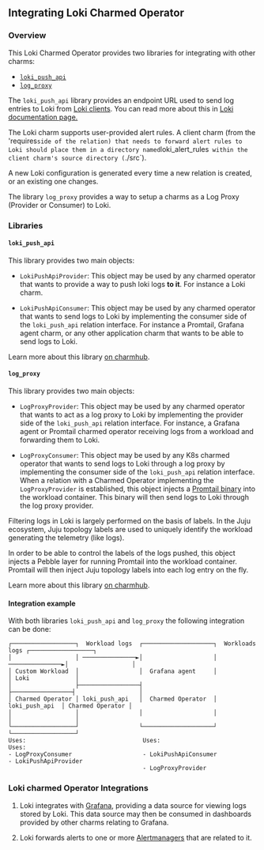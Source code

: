 ## Integrating Loki Charmed Operator

### Overview

This Loki Charmed Operator provides two libraries for integrating with other charms:

- [`loki_push_api`](https://charmhub.io/loki-k8s/libraries/loki_push_api)
- [`log_proxy`](https://charmhub.io/loki-k8s/libraries/log_proxy)


The `loki_push_api` library provides an endpoint URL used to send log entries to Loki from [Loki clients](https://grafana.com/docs/loki/latest/clients/).
You can read more about this in [Loki documentation page.](https://grafana.com/docs/loki/latest/api/#post-lokiapiv1push)

The Loki charm supports user-provided alert rules. A client charm (from the 'requires` side of the relation)
that needs to forward alert rules to Loki should place them in a directory named `loki_alert_rules`
within the client charm's source directory (`./src`).

A new Loki configuration is generated every time a new relation is created, or an existing one changes.

The library `log_proxy` provides a way to setup a charms as a Log Proxy (Provider or Consumer) to Loki.

### Libraries

#### `loki_push_api`

This library provides two main objects:

- `LokiPushApiProvider`: This object may be used by any charmed operator that wants to
provide a way to push loki logs **to it**. For instance a Loki charm.

- `LokiPushApiConsumer`: This object may be used by any charmed operator that wants to
send logs to Loki by implementing the consumer side of the `loki_push_api` relation interface.
For instance a Promtail, Grafana agent charm, or any other application charm that wants to be able to send logs to Loki.

Learn more about this library [on charmhub](https://charmhub.io/loki-k8s/libraries/loki_push_api).


#### `log_proxy`

This library provides two main objects:

- `LogProxyProvider`: This object may be used by any charmed operator that wants to act
as a log proxy to Loki by implementing the provider side of the `loki_push_api` relation interface.
For instance, a Grafana agent or Promtail charmed operator receiving logs from a workload
and forwarding them to Loki.

- `LogProxyConsumer`: This object may be used by any K8s charmed operator that wants to
send logs to Loki through a log proxy by implementing the consumer side of the `loki_push_api`
relation interface.
When a relation with a Charmed Operator implementing the `LogProxyProvider` is established,
this object injects a [Promtail binary](https://grafana.com/docs/loki/latest/clients/promtail/) into the workload container. This binary will then send logs to Loki through the log proxy provider.



Filtering logs in Loki is largely performed on the basis of labels.
In the Juju ecosystem, Juju topology labels are used to uniquely identify the workload generating the telemetry (like logs).

In order to be able to control the labels of the logs pushed, this object injects a Pebble layer
for running Promtail into the workload container. Promtail will then inject Juju topology labels into each
log entry on the fly.


Learn more about this library [on charmhub](https://charmhub.io/loki-k8s/libraries/log_proxy).


#### Integration example


With both libraries `loki_push_api` and `log_proxy` the following integration can be done:


```
┌──────────────────┐  Workload logs  ┌────────────────────┐  Workloads logs ┌──────────────────┐
│                  │ ───────────────►│                    │ ───────────────►│                  │
│ Custom Workload  │                 │  Grafana agent     │                 │ Loki             │
│                  ├─────────────────┤                    ├─────────────────┤                  │
│ Charmed Operator │ loki_push_api   │  Charmed Operator  │  loki_push_api  │ Charmed Operator │
│                  │                 │                    │                 │                  │
└──────────────────┘                 └────────────────────┘                 └──────────────────┘
Uses:                                 Uses:                                  Uses:
- LogProxyConsumer                    - LokiPushApiConsumer                 - LokiPushApiProvider
                                      - LogProxyProvider
```



### Loki charmed Operator Integrations

1. Loki integrates with
[Grafana](https://charmhub.io/grafana-k8s), providing a data source
for viewing logs stored by Loki. This data source may then be
consumed in dashboards provided by other charms relating to Grafana.

2. Loki forwards alerts to one or more
[Alertmanagers](https://charmhub.io/alertmanager-k8s) that are related
to it.
